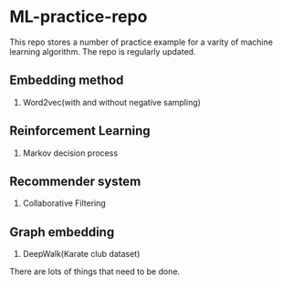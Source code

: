 # ML-practice-repo
This repo stores a number of practice example for a varity of machine learning algorithm. The repo is regularly updated.

## Embedding method
1. Word2vec(with and without negative sampling)

## Reinforcement Learning
1. Markov decision process

## Recommender system
1. Collaborative Filtering

## Graph embedding
1. DeepWalk(Karate club dataset)

There are lots of things that need to be done.
